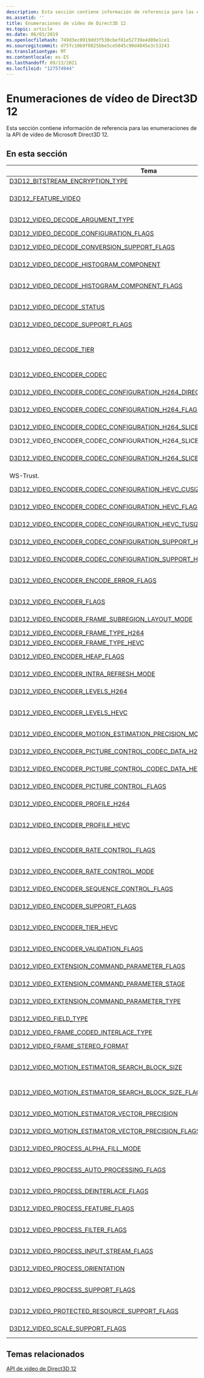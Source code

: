 ```yaml
---
description: Esta sección contiene información de referencia para las enumeraciones de la API de vídeo de Microsoft Direct3D 12.
ms.assetid: ''
title: Enumeraciones de vídeo de Direct3D 12
ms.topic: article
ms.date: 06/03/2019
ms.openlocfilehash: 749d3ec0919dd3f530cbef81e52739e4d89e1ce1
ms.sourcegitcommit: d75fc10b9f0825bbe5ce5045c90d4045e3c53243
ms.translationtype: MT
ms.contentlocale: es-ES
ms.lasthandoff: 09/13/2021
ms.locfileid: "127574944"
---
```

# <a name="direct3d-12-video-enumerations"></a>Enumeraciones de vídeo de Direct3D 12

Esta sección contiene información de referencia para las enumeraciones de la API de vídeo de Microsoft Direct3D 12.

## <a name="in-this-section"></a>En esta sección

| Tema                                                                                | Descripción                                                                                              |
|---------------------------------------------------------------------------------------|----------------------------------------------------------------------------------------------------------|
| [D3D12_BITSTREAM_ENCRYPTION_TYPE](/windows/desktop/api/d3d12video/ne-d3d12video-d3d12_bitstream_encryption_type)  | Especifica un tipo de cifrado de secuencia de bits.|
| [D3D12_FEATURE_VIDEO](/windows/desktop/api/d3d12video/ne-d3d12video-d3d12_feature_video)  | Especifica una característica de vídeo de Direct3D 12 o un conjunto de características sobre los que consultar.|
| [D3D12_VIDEO_DECODE_ARGUMENT_TYPE](/windows/desktop/api/d3d12video/ne-d3d12video-d3d12_video_decode_argument_type)  | Especifica el tipo de argumento de un D3D12_VIDEO_DECODE_FRAME_ARGUMENT|
| [D3D12_VIDEO_DECODE_CONFIGURATION_FLAGS](/windows/desktop/api/d3d12video/ne-d3d12video-d3d12_video_decode_configuration_flags)  | Especifica la configuración para lacoding de vídeo.|
| [D3D12_VIDEO_DECODE_CONVERSION_SUPPORT_FLAGS](/windows/desktop/api/d3d12video/ne-d3d12video-d3d12_video_decode_conversion_support_flags)  | Especifica si se admite una operación de conversión de descodificación de vídeo.|
| [D3D12_VIDEO_DECODE_HISTOGRAM_COMPONENT](/windows/desktop/api/d3d12video/ne-d3d12video-d3d12_video_decode_histogram_component)  | Especifica índices para matrices de información de histograma por componente.|
| [D3D12_VIDEO_DECODE_HISTOGRAM_COMPONENT_FLAGS](/windows/desktop/api/d3d12video/ne-d3d12video-d3d12_video_decode_histogram_component_flags)  | Marcas para indicar un subconjunto de componentes usados con histograma de descodificación de vídeo.|
| [D3D12_VIDEO_DECODE_STATUS](/windows/desktop/api/d3d12video/ne-d3d12video-d3d12_video_decode_status)  | Especifica el estado de una operación de descodificación de vídeo.|
| [D3D12_VIDEO_DECODE_SUPPORT_FLAGS](/windows/desktop/api/d3d12video/ne-d3d12video-d3d12_video_decode_support_flags)  | Especifica si se admite una operación de decoding de vídeo.|
| [D3D12_VIDEO_DECODE_TIER](/windows/desktop/api/d3d12video/ne-d3d12video-d3d12_video_decode_tier)  | Especifica el nivel de descodificación de un descodificador de vídeo de hardware, que determina el formato necesario de texturas y búferes definidos por la aplicación.|
| [D3D12_VIDEO_ENCODER_CODEC](/windows/desktop/api/d3d12video/ne-d3d12video-d3d12_video_encoder_codec)  | Especifica códecs para la codificación de vídeo de Direct3D 12.|
| [D3D12_VIDEO_ENCODER_CODEC_CONFIGURATION_H264_DIRECT_MODES](/windows/desktop/api/d3d12video/ne-d3d12video-d3d12_video_encoder_codec_configuration_h264_direct_modes)  | Especifica los modos directos para la codificación de vídeo H.264.|
| [D3D12_VIDEO_ENCODER_CODEC_CONFIGURATION_H264_FLAGS](/windows/desktop/api/d3d12video/ne-d3d12video-d3d12_video_encoder_codec_configuration_h264_flags)  | Especifica marcas de configuración para la codificación de vídeo H.264.|
| [D3D12_VIDEO_ENCODER_CODEC_CONFIGURATION_H264_SLICES_DEBLOCKING_MODE_FLAGS](/windows/desktop/api/d3d12video/ne-d3d12video-d3d12_video_encoder_codec_configuration_h264_slices_deblocking_mode_flags)  | Enumeración flags que permite combinaciones OR bit a bit de valores de 
D3D12_VIDEO_ENCODER_CODEC_CONFIGURATION_H264_SLICES_DEBLOCKING_MODES.|
| [D3D12_VIDEO_ENCODER_CODEC_CONFIGURATION_H264_SLICES_DEBLOCKING_MODES](/windows/desktop/api/d3d12video/ne-d3d12video-d3d12_video_encoder_codec_configuration_h264_slices_deblocking_modes)  | Especifica el modo de desbloqueo de segmentos tal como se define en la *sintaxis disable_deblocking_filter_idc* en H.264 
WS-Trust.|
| [D3D12_VIDEO_ENCODER_CODEC_CONFIGURATION_HEVC_CUSIZE](/windows/desktop/api/d3d12video/ne-d3d12video-d3d12_video_encoder_codec_configuration_hevc_cusize)  | Especifica los valores posibles para los tamaños de bloque de codificación luma para HEVC.|
| [D3D12_VIDEO_ENCODER_CODEC_CONFIGURATION_HEVC_FLAGS](/windows/desktop/api/d3d12video/ne-d3d12video-d3d12_video_encoder_codec_configuration_hevc_flags)  | Especifica marcas de configuración para la codificación de vídeo HEVC.|
| [D3D12_VIDEO_ENCODER_CODEC_CONFIGURATION_HEVC_TUSIZE](/windows/desktop/api/d3d12video/ne-d3d12video-d3d12_video_encoder_codec_configuration_hevc_tusize)  | Especifica los valores posibles para los tamaños de bloque de transformación de luma para HEVC.|
| [D3D12_VIDEO_ENCODER_CODEC_CONFIGURATION_SUPPORT_H264_FLAGS](/windows/desktop/api/d3d12video/ne-d3d12video-d3d12_video_encoder_codec_configuration_support_h264_flags)  | Especifica marcas de compatibilidad de configuración para la codificación de vídeo H.264.|
| [D3D12_VIDEO_ENCODER_CODEC_CONFIGURATION_SUPPORT_HEVC_FLAGS](/windows/desktop/api/d3d12video/ne-d3d12video-d3d12_video_encoder_codec_configuration_support_hevc_flags)  | Especifica marcas de compatibilidad de configuración para la codificación de vídeo HEVC.|
| [D3D12_VIDEO_ENCODER_ENCODE_ERROR_FLAGS](/windows/desktop/api/d3d12video/ne-d3d12video-d3d12_video_encoder_encode_error_flags)  | Especifica los errores detectados durante la operación ID3D12VideoEncodeCommandList2::EncodeFrame.|
| [D3D12_VIDEO_ENCODER_FLAGS](/windows/desktop/api/d3d12video/ne-d3d12video-d3d12_video_encoder_flags)  | Especifica marcas para la creación del codificador de vídeo.|
| [D3D12_VIDEO_ENCODER_FRAME_SUBREGION_LAYOUT_MODE](/windows/desktop/api/d3d12video/ne-d3d12video-d3d12_video_encoder_frame_subregion_layout_mode)  | Especifica los modos de diseño de subregiones del marco del codificador de vídeo.|
| [D3D12_VIDEO_ENCODER_FRAME_TYPE_H264](/windows/desktop/api/d3d12video/ne-d3d12video-d3d12_video_encoder_frame_type_h264)  | Especifica el tipo de fotograma de vídeo H.264.|
| [D3D12_VIDEO_ENCODER_FRAME_TYPE_HEVC](/windows/desktop/api/d3d12video/ne-d3d12video-d3d12_video_encoder_frame_type_hevc)  | Especifica el tipo de fotograma de vídeo HEVC.|
| [D3D12_VIDEO_ENCODER_HEAP_FLAGS](/windows/desktop/api/d3d12video/ne-d3d12video-d3d12_video_encoder_heap_flags)  | Especifica las opciones del montón para la codificación de vídeo.|
| [D3D12_VIDEO_ENCODER_INTRA_REFRESH_MODE](/windows/desktop/api/d3d12video/ne-d3d12video-d3d12_video_encoder_intra_refresh_mode)  | Especifica los modos de actualización dentro del codificador de vídeo.|
| [D3D12_VIDEO_ENCODER_LEVELS_H264](/windows/desktop/api/d3d12video/ne-d3d12video-d3d12_video_encoder_levels_h264)  | Especifica los niveles de codificador para la codificación H.264.|
| [D3D12_VIDEO_ENCODER_LEVELS_HEVC](/windows/desktop/api/d3d12video/ne-d3d12video-d3d12_video_encoder_levels_hevc)  | Especifica los niveles de codificador para la codificación de codificación de vídeo de alta eficacia (HEVC).|
| [D3D12_VIDEO_ENCODER_MOTION_ESTIMATION_PRECISION_MODE](/windows/desktop/api/d3d12video/ne-d3d12video-d3d12_video_encoder_motion_estimation_precision_mode)  | Especifica los modos de precisión de estimación de movimiento para la codificación de vídeo.|
| [D3D12_VIDEO_ENCODER_PICTURE_CONTROL_CODEC_DATA_H264_FLAGS](/windows/desktop/api/d3d12video/ne-d3d12video-d3d12_video_encoder_picture_control_codec_data_h264_flags)  | Especifica marcas para las propiedades de control de imagen específicas de H.264.|
| [D3D12_VIDEO_ENCODER_PICTURE_CONTROL_CODEC_DATA_HEVC_FLAGS](/windows/desktop/api/d3d12video/ne-d3d12video-d3d12_video_encoder_picture_control_codec_data_hevc_flags)  | Especifica marcas para las propiedades de control de imagen específicas de HEVC.|
| [D3D12_VIDEO_ENCODER_PICTURE_CONTROL_FLAGS](/windows/desktop/api/d3d12video/ne-d3d12video-d3d12_video_encoder_picture_control_flags)  | Especifica marcas de control de imagen del codificador de vídeo.|
| [D3D12_VIDEO_ENCODER_PROFILE_H264](/windows/desktop/api/d3d12video/ne-d3d12video-d3d12_video_encoder_profile_h264)  | Especifica los perfiles del codificador para la codificación H.264.|
| [D3D12_VIDEO_ENCODER_PROFILE_HEVC](/windows/desktop/api/d3d12video/ne-d3d12video-d3d12_video_encoder_profile_hevc)  | Especifica los perfiles del codificador para la codificación de codificación de vídeo de alta eficacia (HEVC).|
| [D3D12_VIDEO_ENCODER_RATE_CONTROL_FLAGS](/windows/desktop/api/d3d12video/ne-d3d12video-d3d12_video_encoder_rate_control_flags)  | Especifica marcas para una 3D12_VIDEO_ENCODER_RATE_CONTROL estructura.|
| [D3D12_VIDEO_ENCODER_RATE_CONTROL_MODE](/windows/desktop/api/d3d12video/ne-d3d12video-d3d12_video_encoder_rate_control_mode)  | Especifica los modos de control de velocidad del codificador de vídeo.|
| [D3D12_VIDEO_ENCODER_SEQUENCE_CONTROL_FLAGS](/windows/desktop/api/d3d12video/ne-d3d12video-d3d12_video_encoder_sequence_control_flags)  | Especifica marcas para las propiedades del control de secuencia del codificador de vídeo.|
| [D3D12_VIDEO_ENCODER_SUPPORT_FLAGS](/windows/desktop/api/d3d12video/ne-d3d12video-d3d12_video_encoder_support_flags)  | Especifica marcas para las características del codificador de vídeo.|
| [D3D12_VIDEO_ENCODER_TIER_HEVC](/windows/desktop/api/d3d12video/ne-d3d12video-d3d12_video_encoder_tier_hevc)  | Especifica los niveles de codificador para la codificación de codificación de vídeo de alta eficacia (HEVC).|
| [D3D12_VIDEO_ENCODER_VALIDATION_FLAGS](/windows/desktop/api/d3d12video/ne-d3d12video-d3d12_video_encoder_validation_flags)  | Marcas que especifican características de codificador no admitidas.|
| [D3D12_VIDEO_EXTENSION_COMMAND_PARAMETER_FLAGS](/windows/desktop/api/d3d12video/ne-d3d12video-d3d12_video_extension_command_parameter_flags)  | Especifica el uso del parámetro de comando de extensión de vídeo asociado.|
| [D3D12_VIDEO_EXTENSION_COMMAND_PARAMETER_STAGE](/windows/desktop/api/d3d12video/ne-d3d12video-d3d12_video_extension_command_parameter_stage)  | Especifica las fases de parámetro para los comandos de extensión de vídeo.|
| [D3D12_VIDEO_EXTENSION_COMMAND_PARAMETER_TYPE](/windows/desktop/api/d3d12video/ne-d3d12video-d3d12_video_extension_command_parameter_type)  | Especifica los tipos de parámetros para los comandos de extensión de vídeo.|
| [D3D12_VIDEO_FIELD_TYPE](/windows/desktop/api/d3d12video/ne-d3d12video-d3d12_video_field_type)  | Especifica cómo se entrelaza un fotograma de vídeo.|
| [D3D12_VIDEO_FRAME_CODED_INTERLACE_TYPE](/windows/desktop/api/d3d12video/ne-d3d12video-d3d12_video_frame_coded_interlace_type)  | |
| [D3D12_VIDEO_FRAME_STEREO_FORMAT](/windows/desktop/api/d3d12video/ne-d3d12video-d3d12_video_frame_stereo_format)  | Define el diseño en memoria de un fotograma de vídeo 3D estéreo.|
| [D3D12_VIDEO_MOTION_ESTIMATOR_SEARCH_BLOCK_SIZE](/windows/desktop/api/d3d12video/ne-d3d12video-d3d12_video_motion_estimator_search_block_size)  | Define los tamaños de bloques de búsqueda admitidos para la estimación del movimiento de vídeo.|
| [D3D12_VIDEO_MOTION_ESTIMATOR_SEARCH_BLOCK_SIZE_FLAGS](/windows/desktop/api/d3d12video/ne-d3d12video-d3d12_video_motion_estimator_search_block_size_flags)  | Especifica los tamaños de bloques de búsqueda de estimación de movimiento que puede admitir un codificador de vídeo.|
| [D3D12_VIDEO_MOTION_ESTIMATOR_VECTOR_PRECISION](/windows/desktop/api/d3d12video/ne-d3d12video-d3d12_video_motion_estimator_vector_precision)  | Define los valores de precisión vectorial para la estimación del movimiento de vídeo.|
| [D3D12_VIDEO_MOTION_ESTIMATOR_VECTOR_PRECISION_FLAGS](/windows/desktop/api/d3d12video/ne-d3d12video-d3d12_video_motion_estimator_vector_precision_flags)  | Especifica la precisión del vector de estimación de movimiento que admite un codificador de vídeo.|
| [D3D12_VIDEO_PROCESS_ALPHA_FILL_MODE](/windows/desktop/api/d3d12video/ne-d3d12video-d3d12_video_process_alpha_fill_mode)  | Especifica el modo de relleno alfa para el procesamiento de vídeo.|
| [D3D12_VIDEO_PROCESS_AUTO_PROCESSING_FLAGS](/windows/desktop/api/d3d12video/ne-d3d12video-d3d12_video_process_auto_processing_flags)  | Especifica las características de procesamiento automático que un procesador de vídeo puede admitir.|
| [D3D12_VIDEO_PROCESS_DEINTERLACE_FLAGS](/windows/desktop/api/d3d12video/ne-d3d12video-d3d12_video_process_deinterlace_flags)  | Especifica las funcionalidades del procesador de vídeo de desinterlazado.|
| [D3D12_VIDEO_PROCESS_FEATURE_FLAGS](/windows/desktop/api/d3d12video/ne-d3d12video-d3d12_video_process_feature_flags)  | Especifica las características que puede admitir un procesador de vídeo.|
| [D3D12_VIDEO_PROCESS_FILTER_FLAGS](/windows/desktop/api/d3d12video/ne-d3d12video-d3d12_video_process_filter_flags)  | Especifica la compatibilidad con los filtros de imagen definidos por la enumeración D3D12_VIDEO_PROCESS_FILTER imagen.|
| [D3D12_VIDEO_PROCESS_INPUT_STREAM_FLAGS](/windows/desktop/api/d3d12video/ne-d3d12video-d3d12_video_process_input_stream_flags)  | Especifica marcas para flujos de entrada de procesamiento de vídeo.|
| [D3D12_VIDEO_PROCESS_ORIENTATION](/windows/desktop/api/d3d12video/ne-d3d12video-d3d12_video_process_orientation)  | Especifica una operación de orientación que va a realizar un procesador de vídeo.|
| [D3D12_VIDEO_PROCESS_SUPPORT_FLAGS](/windows/desktop/api/d3d12video/ne-d3d12video-d3d12_video_process_support_flags)  | Especifica si se admite una operación de conversión de formato de vídeo y espacio de colores.|
| [D3D12_VIDEO_PROTECTED_RESOURCE_SUPPORT_FLAGS](/windows/desktop/api/d3d12video/ne-d3d12video-d3d12_video_protected_resource_support_flags)  | Especifica la compatibilidad con los recursos protegidos en las operaciones de vídeo.|
| [D3D12_VIDEO_SCALE_SUPPORT_FLAGS](/windows/desktop/api/d3d12video/ne-d3d12video-d3d12_video_scale_support_flags)  | Especifica las funcionalidades de escalado del escalador de vídeo.|


## <a name="related-topics"></a>Temas relacionados

<dl> <dt>

[API de vídeo de Direct3D 12](direct3d-12-video-apis.md)
</dt> </dl>

 

 



